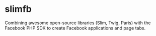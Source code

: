 slimfb
======

Combining awesome open-source libraries (Slim, Twig, Paris) with the Facebook PHP SDK to create Facebook applications and page tabs.
